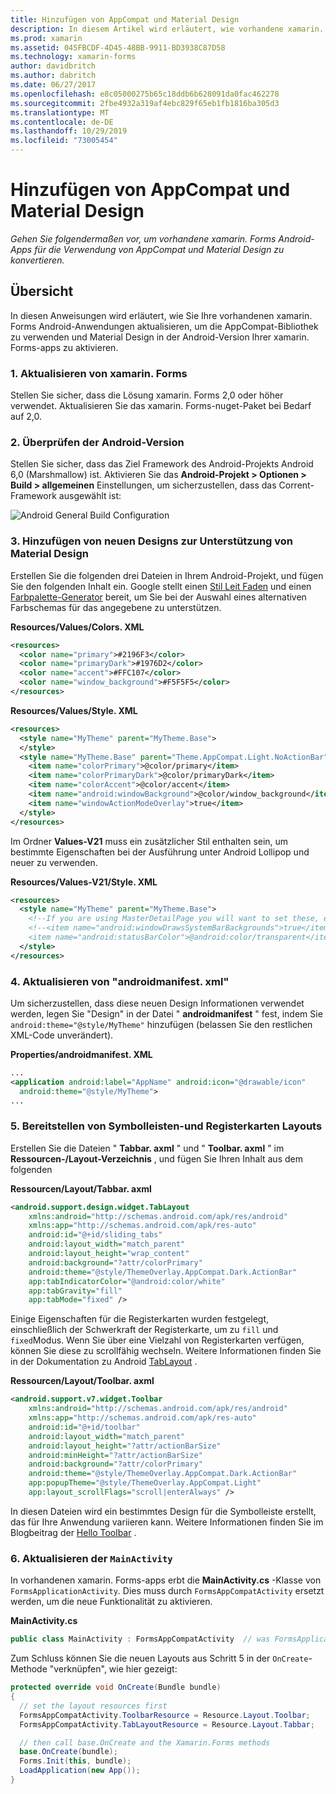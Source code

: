 ```yaml
---
title: Hinzufügen von AppCompat und Material Design
description: In diesem Artikel wird erläutert, wie vorhandene xamarin. Forms-Android-Apps für die Verwendung von AppCompat und Material Design konvertiert werden.
ms.prod: xamarin
ms.assetid: 045FBCDF-4D45-48BB-9911-BD3938C87D58
ms.technology: xamarin-forms
author: davidbritch
ms.author: dabritch
ms.date: 06/27/2017
ms.openlocfilehash: e8c05000275b65c18ddb6b628091da0fac462278
ms.sourcegitcommit: 2fbe4932a319af4ebc829f65eb1fb1816ba305d3
ms.translationtype: MT
ms.contentlocale: de-DE
ms.lasthandoff: 10/29/2019
ms.locfileid: "73005454"
---
```

# <a name="adding-appcompat-and-material-design"></a>Hinzufügen von AppCompat und Material Design

_Gehen Sie folgendermaßen vor, um vorhandene xamarin. Forms Android-Apps für die Verwendung von AppCompat und Material Design zu konvertieren._

<!-- source https://gist.github.com/jassmith/a3b2a543f99126782936
https://blog.xamarin.com/material-design-for-your-xamarin-forms-android-apps/ -->

## <a name="overview"></a>Übersicht

In diesen Anweisungen wird erläutert, wie Sie Ihre vorhandenen xamarin. Forms Android-Anwendungen aktualisieren, um die AppCompat-Bibliothek zu verwenden und Material Design in der Android-Version Ihrer xamarin. Forms-apps zu aktivieren.

### <a name="1-update-xamarinforms"></a>1. Aktualisieren von xamarin. Forms

Stellen Sie sicher, dass die Lösung xamarin. Forms 2,0 oder höher verwendet. Aktualisieren Sie das xamarin. Forms-nuget-Paket bei Bedarf auf 2,0.

### <a name="2-check-android-version"></a>2. Überprüfen der Android-Version

Stellen Sie sicher, dass das Ziel Framework des Android-Projekts Android 6,0 (Marshmallow) ist. Aktivieren Sie das **Android-Projekt > Optionen > Build > allgemeinen** Einstellungen, um sicherzustellen, dass das Corrent-Framework ausgewählt ist:

 ![](appcompat-images/target-android-6-sml.png "Android General Build Configuration")

### <a name="3-add-new-themes-to-support-material-design"></a>3. Hinzufügen von neuen Designs zur Unterstützung von Material Design

Erstellen Sie die folgenden drei Dateien in Ihrem Android-Projekt, und fügen Sie den folgenden Inhalt ein. Google stellt einen [Stil Leit Faden](https://www.google.com/design/spec/style/color.html#color-color-palette) und einen [Farbpalette-Generator](https://www.materialpalette.com/) bereit, um Sie bei der Auswahl eines alternativen Farbschemas für das angegebene zu unterstützen.

**Resources/Values/Colors. XML**

```xml
<resources>
  <color name="primary">#2196F3</color>
  <color name="primaryDark">#1976D2</color>
  <color name="accent">#FFC107</color>
  <color name="window_background">#F5F5F5</color>
</resources>
```

**Resources/Values/Style. XML**

```xml
<resources>
  <style name="MyTheme" parent="MyTheme.Base">
  </style>
  <style name="MyTheme.Base" parent="Theme.AppCompat.Light.NoActionBar">
    <item name="colorPrimary">@color/primary</item>
    <item name="colorPrimaryDark">@color/primaryDark</item>
    <item name="colorAccent">@color/accent</item>
    <item name="android:windowBackground">@color/window_background</item>
    <item name="windowActionModeOverlay">true</item>
  </style>
</resources>
```

Im Ordner **Values-V21** muss ein zusätzlicher Stil enthalten sein, um bestimmte Eigenschaften bei der Ausführung unter Android Lollipop und neuer zu verwenden.

**Resources/Values-V21/Style. XML**

```xml
<resources>
  <style name="MyTheme" parent="MyTheme.Base">
    <!--If you are using MasterDetailPage you will want to set these, else you can leave them out-->
    <!--<item name="android:windowDrawsSystemBarBackgrounds">true</item>
    <item name="android:statusBarColor">@android:color/transparent</item>-->
  </style>
</resources>
```

### <a name="4-update-androidmanifestxml"></a>4. Aktualisieren von "androidmanifest. xml"

Um sicherzustellen, dass diese neuen Design Informationen verwendet werden, legen Sie "Design" in der Datei " **androidmanifest** " fest, indem Sie `android:theme="@style/MyTheme"` hinzufügen (belassen Sie den restlichen XML-Code unverändert).

**Properties/androidmanifest. XML**

```xml
...
<application android:label="AppName" android:icon="@drawable/icon"
  android:theme="@style/MyTheme">
...
```

### <a name="5-provide-toolbar-and-tab-layouts"></a>5. Bereitstellen von Symbolleisten-und Registerkarten Layouts

Erstellen Sie die Dateien " **Tabbar. axml** " und " **Toolbar. axml** " im **Ressourcen-/Layout-Verzeichnis** , und fügen Sie Ihren Inhalt aus dem folgenden

**Ressourcen/Layout/Tabbar. axml**

```xml
<android.support.design.widget.TabLayout
    xmlns:android="http://schemas.android.com/apk/res/android"
    xmlns:app="http://schemas.android.com/apk/res-auto"
    android:id="@+id/sliding_tabs"
    android:layout_width="match_parent"
    android:layout_height="wrap_content"
    android:background="?attr/colorPrimary"
    android:theme="@style/ThemeOverlay.AppCompat.Dark.ActionBar"
    app:tabIndicatorColor="@android:color/white"
    app:tabGravity="fill"
    app:tabMode="fixed" />
```

Einige Eigenschaften für die Registerkarten wurden festgelegt, einschließlich der Schwerkraft der Registerkarte, um zu `fill` und `fixed`Modus.
Wenn Sie über eine Vielzahl von Registerkarten verfügen, können Sie diese zu scrollfähig wechseln. Weitere Informationen finden Sie in der Dokumentation zu Android [TabLayout](https://developer.android.com/reference/android/support/design/widget/TabLayout.html) .

**Ressourcen/Layout/Toolbar. axml**

```xml
<android.support.v7.widget.Toolbar
    xmlns:android="http://schemas.android.com/apk/res/android"
    xmlns:app="http://schemas.android.com/apk/res-auto"
    android:id="@+id/toolbar"
    android:layout_width="match_parent"
    android:layout_height="?attr/actionBarSize"
    android:minHeight="?attr/actionBarSize"
    android:background="?attr/colorPrimary"
    android:theme="@style/ThemeOverlay.AppCompat.Dark.ActionBar"
    app:popupTheme="@style/ThemeOverlay.AppCompat.Light"
    app:layout_scrollFlags="scroll|enterAlways" />
```

In diesen Dateien wird ein bestimmtes Design für die Symbolleiste erstellt, das für Ihre Anwendung variieren kann.
Weitere Informationen finden Sie im Blogbeitrag der [Hello Toolbar](https://blog.xamarin.com/android-tips-hello-toolbar-goodbye-action-bar/) .

### <a name="6-update-the-mainactivity"></a>6. Aktualisieren der `MainActivity`

In vorhandenen xamarin. Forms-apps erbt die **MainActivity.cs** -Klasse von `FormsApplicationActivity`. Dies muss durch `FormsAppCompatActivity` ersetzt werden, um die neue Funktionalität zu aktivieren.

**MainActivity.cs**

```csharp
public class MainActivity : FormsAppCompatActivity  // was FormsApplicationActivity
```

Zum Schluss können Sie die neuen Layouts aus Schritt 5 in der `OnCreate`-Methode "verknüpfen", wie hier gezeigt:

```csharp
protected override void OnCreate(Bundle bundle)
{
  // set the layout resources first
  FormsAppCompatActivity.ToolbarResource = Resource.Layout.Toolbar;
  FormsAppCompatActivity.TabLayoutResource = Resource.Layout.Tabbar;

  // then call base.OnCreate and the Xamarin.Forms methods
  base.OnCreate(bundle);
  Forms.Init(this, bundle);
  LoadApplication(new App());
}
```
